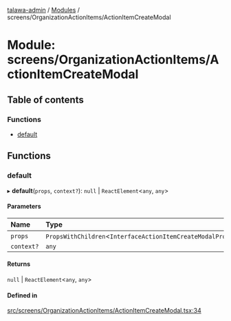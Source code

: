 [talawa-admin](../README.md) / [Modules](../modules.md) / screens/OrganizationActionItems/ActionItemCreateModal

# Module: screens/OrganizationActionItems/ActionItemCreateModal

## Table of contents

### Functions

- [default](screens_OrganizationActionItems_ActionItemCreateModal.md#default)

## Functions

### default

▸ **default**(`props`, `context?`): ``null`` \| `ReactElement`\<`any`, `any`\>

#### Parameters

| Name | Type |
| :------ | :------ |
| `props` | `PropsWithChildren`\<`InterfaceActionItemCreateModalProps`\> |
| `context?` | `any` |

#### Returns

``null`` \| `ReactElement`\<`any`, `any`\>

#### Defined in

[src/screens/OrganizationActionItems/ActionItemCreateModal.tsx:34](https://github.com/MahendraDani/talawa-admin/blob/9538a8f/src/screens/OrganizationActionItems/ActionItemCreateModal.tsx#L34)
